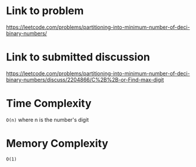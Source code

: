# Link to problem
https://leetcode.com/problems/partitioning-into-minimum-number-of-deci-binary-numbers/

# Link to submitted discussion
https://leetcode.com/problems/partitioning-into-minimum-number-of-deci-binary-numbers/discuss/2204866/C%2B%2B-or-Find-max-digit

# Time Complexity
`O(n)` where n is the number's digit

# Memory Complexity
`O(1)`
